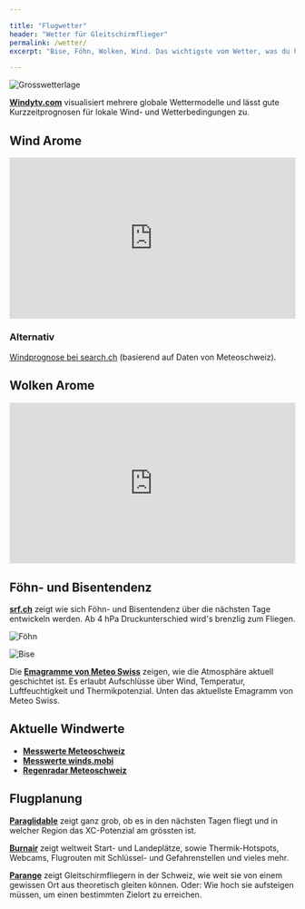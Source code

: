 ```yaml
---

title: "Flugwetter"
header: "Wetter für Gleitschirmflieger"
permalink: /wetter/
excerpt: "Bise, Föhn, Wolken, Wind. Das wichtigste vom Wetter, was du heute zum Fliegen brauchst auf einem Blick."

---
```


<style type="text/css">
	.container{
		position: relative;
		overflow: hidden;
		width: 100%;
		padding-top: 56.25%;
	}
	iframe{
		position: absolute;
		top: 0;
		left: 0;
		bottom: 0;
		right: 0;
		width: 100%;
		height: 100%;
	}
</style>

![Grosswetterlage](https://www.wetter.net/components/com_weather/data/images/grosswetterlage.jpg)

**[Windytv.com](https://www.windyty.com/)** visualisiert mehrere globale Wettermodelle und lässt gute Kurzzeitprognosen für lokale Wind- und Wetterbedingungen zu.

## Wind Arome

<div class="container">
	<iframe width="650" height="450" src="https://embed.windy.com/embed2.html?lat=46.473&lon=8.346&detailLat=46.473&detailLon=8.346&width=650&height=450&zoom=9&level=surface&overlay=wind&product=arome&menu=&message=&marker=&calendar=now&pressure=&type=map&location=coordinates&detail=&metricWind=default&metricTemp=default&radarRange=-1" frameborder="0"></iframe>
</div>

### Alternativ

[Windprognose bei search.ch](https://meteo.search.ch/wind/brig) (basierend auf Daten von Meteoschweiz).

## Wolken Arome

<div class="container">
	<iframe width="650" height="450" src="https://embed.windy.com/embed2.html?lat=46.473&lon=8.346&detailLat=46.473&detailLon=8.346&width=650&height=450&zoom=9&level=surface&overlay=clouds&product=arome&menu=&message=&marker=&calendar=now&pressure=&type=map&location=coordinates&detail=&metricWind=default&metricTemp=default&radarRange=-1" frameborder="0"></iframe>
</div>

## Föhn- und Bisentendenz

**[srf.ch](https://www.srf.ch/meteo/surf-und-segelwetter/diagramme-foehn-und-bise)** zeigt wie sich Föhn- und Bisentendenz über die nächsten Tage entwickeln werden. Ab 4 hPa Druckunterschied wird's brenzlig zum Fliegen.

![Föhn](https://www.srf.ch/meteo/static/prognosetafeln/wind/FOEHNDIAGRAMM.jpg)

![Bise](https://www.srf.ch/meteo/static/prognosetafeln/wind/BISENDIAGRAMM.jpg)

Die **[Emagramme von Meteo Swiss](http://www.meteoswiss.admin.ch/home/measurement-and-forecasting-systems/atmosphere/radio-soundings.html)** zeigen, wie die Atmosphäre aktuell geschichtet ist. Es erlaubt Aufschlüsse über Wind, Temperatur, Luftfeuchtigkeit und Thermikpotenzial. Unten das aktuellste Emagramm von Meteo Swiss.


## Aktuelle Windwerte

- **[Messwerte Meteoschweiz](https://www.meteoschweiz.admin.ch/service-und-publikationen/applikationen/messwerte-und-messnetze.html#param=messwerte-windgeschwindigkeit-kmh-10min&lang=de)**
- **[Messwerte winds.mobi](https://winds.mobi/stations/map)**
- **[Regenradar Meteoschweiz](https://www.meteoschweiz.admin.ch/service-und-publikationen/applikationen/niederschlag.html)**

## Flugplanung

**[Paraglidable](https://paraglidable.com/?lat=46.643&lon=7.729&zoom=9)** zeigt ganz grob, ob es in den nächsten Tagen fliegt und in welcher Region das XC-Potenzial am grössten ist.

**[Burnair](https://www.burnair.cloud/)** zeigt weltweit Start- und Landeplätze, sowie Thermik-Hotspots, Webcams, Flugrouten mit Schlüssel- und Gefahrenstellen und vieles mehr. 

**[Parange](http://www.parange.ch/)** zeigt Gleitschirmfliegern in der Schweiz, wie weit sie von einem gewissen Ort aus theoretisch gleiten können. Oder: Wie hoch sie aufsteigen müssen, um einen bestimmten Zielort zu erreichen.